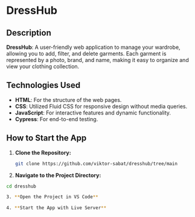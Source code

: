# DressHub

## Description

**DressHub**: A user-friendly web application to manage your wardrobe, allowing you to add, filter, and delete garments. Each garment is represented by a photo, brand, and name, making it easy to organize and view your clothing collection.

## Technologies Used

- **HTML**: For the structure of the web pages.
- **CSS**: Utilized Fluid CSS for responsive design without media queries.
- **JavaScript**: For interactive features and dynamic functionality.
- **Cypress**: For end-to-end testing.

## How to Start the App

1. **Clone the Repository:**

   ```sh
   git clone https://github.com/viktor-sabat/dresshub/tree/main

2. **Navigate to the Project Directory:**

  ```sh
  cd dresshub

3. **Open the Project in VS Code**

4. **Start the App with Live Server**
